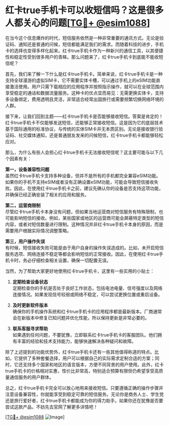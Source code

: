 # 红卡true手机卡可以收短信吗？这是很多人都关心的问题[[TG💪+ @esim1088](https://t.me/s/esim1088)]

在当今这个信息爆炸的时代，短信服务依然是一种非常重要的通讯方式。无论是验证码、通知还是普通的问候，短信都能满足我们的需求。而随着科技的进步，手机卡的选择也变得多样化起来。红卡true手机卡作为一种新兴的通信工具，以其便捷性和稳定性受到很多用户的青睐。那么问题来了，红卡true手机卡到底能不能收短信呢？

首先，我们来了解一下什么是红卡true手机卡。简单来说，红卡true手机卡是一种支持全球漫游的虚拟SIM卡，它不需要实体卡槽，可以通过手机上的eSIM功能直接激活使用。用户只需下载相应的应用程序并按照指示操作，就可以在全球范围内享受稳定的通话和数据流量服务。这种卡的优点显而易见：无需更换实体卡，支持多设备绑定，费用透明且灵活，非常适合经常出国旅行或需要频繁切换网络环境的人群。

接下来，让我们回到主题——红卡true手机卡是否能够接收短信。答案是肯定的！红卡true手机卡不仅能够发送短信，还能够正常接收短信。这是因为它的底层技术基于国际通用的标准协议，与传统的实体SIM卡并无本质区别。无论是接收银行验证码、社交媒体通知，还是普通朋友发来的问候短信，红卡true手机卡都能够轻松应对。

那么，为什么有些人会担心红卡true手机卡无法接收短信呢？这主要可能与以下几个因素有关：

**第一，设备兼容性问题**  
虽然红卡true手机卡支持多种设备，但并不是所有的手机都完全兼容eSIM功能。如果你的手机不支持eSIM或者没有正确设置eSIM功能，可能会导致短信接收失败。因此，在使用红卡true手机卡之前，建议先确认你的设备是否支持这项功能，并确保已经正确安装了相关的应用和服务。

**第二，运营商限制**  
尽管红卡true手机卡本身没有问题，但如果当地运营商对短信服务有特殊限制，也可能影响短信的接收。例如，某些国家或地区的运营商可能会屏蔽特定类型的短信内容，或者对短信数量进行限制。这种情况并非红卡true手机卡本身的原因，而是需要用户根据实际情况调整策略。

**第三，用户操作失误**  
有时候，短信接收失败可能是由于用户自身的操作失误造成的。比如，未开启短信服务选项、网络连接不稳定等都会影响短信的正常接收。因此，在使用红卡true手机卡时，务必仔细检查相关设置，确保一切配置无误。

当然，为了帮助大家更好地使用红卡true手机卡，这里有一些实用的小贴士：

1. **定期检查设备状态**  
   定期检查你的手机是否处于良好工作状态，包括电池电量、信号强度以及网络连接情况。如果发现信号较弱或网络不稳定，可以尝试更换位置或重启设备。

2. **及时更新软件版本**  
   确保你的手机操作系统和红卡true手机卡的应用程序都是最新版本。厂商通常会在新版本中修复已知问题并优化性能，所以保持更新是非常必要的。

3. **联系客服寻求帮助**  
   如果遇到任何问题，不要犹豫，立即联系红卡true手机卡的客服团队。他们拥有丰富的经验和技术支持能力，能够快速解决各种疑问和故障。

除了上述提到的功能优势外，红卡true手机卡还有一些其他值得称道的特点。比如，它提供了多种套餐选择，用户可以根据自己的实际需求定制合适的方案；同时，它还支持多个国家和地区的语言版本，方便不同背景的用户使用。此外，红卡true手机卡的价格相对实惠，性价比非常高，特别适合预算有限但仍希望享受高质量通信服务的用户群体。

总之，红卡true手机卡完全可以放心地用来接收短信。只要遵循正确的操作步骤并注意设备兼容性，你就能享受到稳定可靠的短信服务。无论你是商务人士、学生党还是旅行爱好者，红卡true手机卡都能成为你的得力助手。如果你还在犹豫是否要尝试这款产品，不妨先去官网了解更多详情吧！

[[TG💪+ @esim1088](https://t.me/s/esim1088) ![Image](https://i.postimg.cc/4NQfJmqS/Snipaste-2025-05-13-00-14-12.png)]